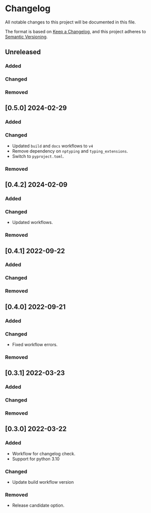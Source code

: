 # Changelog

All notable changes to this project will be documented in this file.

The format is based on [Keep a Changelog](https://keepachangelog.com/en/1.0.0/),
and this project adheres to [Semantic Versioning](https://semver.org/spec/v2.0.0.html).

## Unreleased

### Added

### Changed

### Removed


## [0.5.0] 2024-02-29

### Added

### Changed

* Updated `build` and `docs` workflows to `v4`
* Remove dependency on `nptyping` and `typing_extensions`.
* Switch to `pyproject.toml`.

### Removed


## [0.4.2] 2024-02-09

### Added

### Changed

* Updated workflows.

### Removed


## [0.4.1] 2022-09-22

### Added

### Changed

### Removed


## [0.4.0] 2022-09-21

### Added

### Changed

* Fixed workflow errors.

### Removed


## [0.3.1] 2022-03-23

### Added

### Changed

### Removed


## [0.3.0] 2022-03-22

### Added

* Workflow for changelog check.
* Support for python 3.10

### Changed

* Update build workflow version

### Removed

* Release candidate option.
